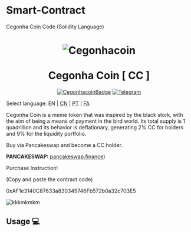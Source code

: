 # Smart-Contract
Cegonha Coin Code (Solidity Language)


<h1 align="center">
<img src="https://i.ibb.co/1mm3bM9/Cegonhacoin.png" alt="Cegonhacoin" border="0">
<br/><br/>
Cegonha Coin [ CC ]  
</h1>

<div align="center">

[![CegonhacoinBadge](https://img.shields.io/badge/Cegonha-Coin-yellow.svg)](https://cegonhacoin.com)
[![Telegram](https://img.shields.io/badge/Tele-gram-yellow.svg)](https://t.me/cegonhacoin)

</div>

Select language: EN | [CN](./README_zh_CN.md) | [PT](./README_pt_BR.md) | [FA](./README_fa_IR.md)

Cegonha Coin is a meme token that was inspired by the black stork, with the aim of being a means of payment in the bird world. Its total supply is 1 quadrillion and its behavior is deflationary, generating 2% CC for holders and 9% for the liquidity portfolio.

Buy via Pancakeswap and become a CC holder.

**PANCAKESWAP:** [pancakeswap.finance](https://pancakeswap.finance/))

Purchase Instruction!

(Copy and paste the contract code)

0xAF1e3140C87633a830349746Fb572b0a32c703E5

<img src="https://i.ibb.co/CHFpjBs/kkkmkmkm.png" alt="kkkmkmkm" border="0">

## Usage 💻

